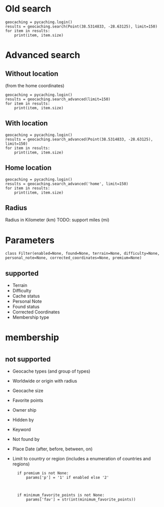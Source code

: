 
# Old search
```
geocaching = pycaching.login()
results = geocaching.search(Point(38.5314833, -28.63125), limit=150)
for item in results:
    print(item, item.size)
```

# Advanced search
## Without location
(from the home coordinates)
```
geocaching = pycaching.login()
results = geocaching.search_advanced(limit=150)
for item in results:
    print(item, item.size)
```

## With location
```
geocaching = pycaching.login()
results = geocaching.search_advanced(Point(38.5314833, -28.63125), limit=150)
for item in results:
    print(item, item.size)
```

## Home location
```
geocaching = pycaching.login()
results = geocaching.search_advanced('home', limit=150)
for item in results:
    print(item, item.size)
```

## Radius
Radius in Kilometer (km)
TODO: support miles (mi)


# Parameters
```
class Filter(enabled=None, found=None, terrain=None, difficulty=None, 
personal_note=None, corrected_coordinates=None, premium=None)
```
## supported
* Terrain 
* Difficulty
* Cache status
* Personal Note
* Found status
* Corrected Coordinates
* Membership type

# membership

# 

## not supported
* Geocache types (and group of types)
* Worldwide or origin with radius
* Geocache size
* Favorite points
* Owner ship
* Hidden by
* Keyword
* Not found by
* Place Date (after, before, between, on)
* Limit to country or region (includes a enumeration of countries and regions)

        if premium is not None:
            params['p'] = '1' if enabled else '2'



        if minimum_favorite_points is not None:
            params['fav'] = str(int(minimum_favorite_points))

